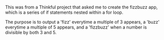 This was from a Thinkful project that asked me to create the fizzbuzz app, which is a series of if statements nested within a for loop.

The purpose is to output a 'fizz' everytime a multiple of 3 appears, a 'buzz' everytime a multiple of 5 appears, and a 'fizzbuzz' when a number is divisible by both 3 and 5.

